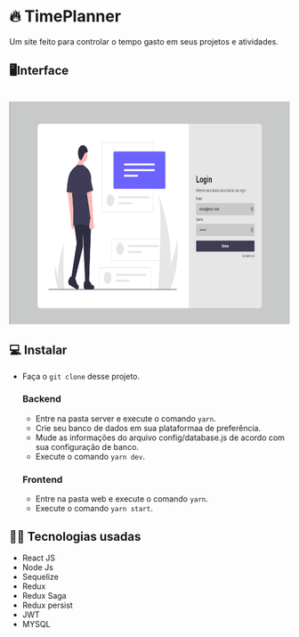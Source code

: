 # 🔥 TimePlanner

Um site feito para controlar o tempo gasto em seus projetos e atividades.

## 🖥Interface

<br><img src="https://github.com/enzocsantos18/timeplanner/blob/master/timeplanner.gif" height="400" width="auto" ><br>


## 💻 Instalar
  - Faça o ```git clone``` desse projeto.

    ### Backend
      - Entre na pasta server e execute o comando ``` yarn ```.
      - Crie seu banco de dados em sua plataformaa de preferência.
      - Mude as informações do arquivo config/database.js de acordo com sua configuração de banco.
      - Execute o comando ``` yarn dev ```.
     
    ### Frontend
      - Entre na pasta web e execute o comando ``` yarn ```.
      - Execute o comando ``` yarn start ```.




## 👨‍💻 Tecnologias usadas
 - React JS
 - Node Js
 - Sequelize
 - Redux
 - Redux Saga
 - Redux persist
 - JWT
 - MYSQL




